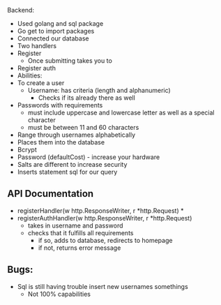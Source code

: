 Backend:
 * Used golang and sql package
 * Go get to import packages
 * Connected our database
 * Two handlers
 * Register
      * Once submitting takes you to 
 * Register auth
 * Abilities:
 * To create a user 
      * Username: has criteria (length and alphanumeric)   
         * Checks if its already there as well
 * Passwords with requirements
      * must include uppercase and lowercase letter as well as a special character
      * must be between 11 and 60 characters
 * Range through usernames alphabetically 
 * Places them into the database
 * Bcrypt 
 * Password (defaultCost) - increase your hardware
 * Salts are different to increase security
 * Inserts statement sql for our query 
## API Documentation
 * registerHandler(w http.ResponseWriter, r  *http.Request)
	 * 
 * registerAuthHandler(w http.ResponseWriter, r  *http.Request)
	 * takes in username and password
	 * checks that it fulfills all requirements
		 * if so, adds to database, redirects to homepage
		 * if not, returns error message

## Bugs: 
* Sql is still having trouble insert new usernames somethings
   * Not 100% capabilities

